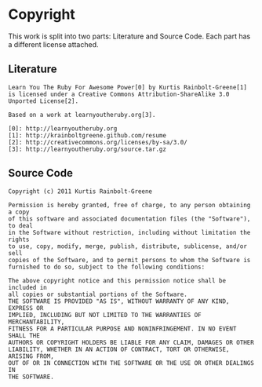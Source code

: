 Copyright
============
This work is split into two parts: Literature and Source Code.
Each part has a different license attached.


Literature
----------

    Learn You The Ruby For Awesome Power[0] by Kurtis Rainbolt-Greene[1] is licensed under a Creative Commons Attribution-ShareAlike 3.0 Unported License[2].

    Based on a work at learnyoutheruby.org[3].

    [0]: http://learnyoutheruby.org
    [1]: http://krainboltgreene.github.com/resume
    [2]: http://creativecommons.org/licenses/by-sa/3.0/
    [3]: http://learnyoutheruby.org/source.tar.gz

Source Code
-----------

    Copyright (c) 2011 Kurtis Rainbolt-Greene

    Permission is hereby granted, free of charge, to any person obtaining a copy
    of this software and associated documentation files (the "Software"), to deal
    in the Software without restriction, including without limitation the rights
    to use, copy, modify, merge, publish, distribute, sublicense, and/or sell
    copies of the Software, and to permit persons to whom the Software is
    furnished to do so, subject to the following conditions:

    The above copyright notice and this permission notice shall be included in
    all copies or substantial portions of the Software.
    THE SOFTWARE IS PROVIDED "AS IS", WITHOUT WARRANTY OF ANY KIND, EXPRESS OR
    IMPLIED, INCLUDING BUT NOT LIMITED TO THE WARRANTIES OF MERCHANTABILITY,
    FITNESS FOR A PARTICULAR PURPOSE AND NONINFRINGEMENT. IN NO EVENT SHALL THE
    AUTHORS OR COPYRIGHT HOLDERS BE LIABLE FOR ANY CLAIM, DAMAGES OR OTHER
    LIABILITY, WHETHER IN AN ACTION OF CONTRACT, TORT OR OTHERWISE, ARISING FROM,
    OUT OF OR IN CONNECTION WITH THE SOFTWARE OR THE USE OR OTHER DEALINGS IN
    THE SOFTWARE.